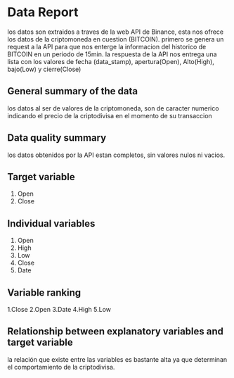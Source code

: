 # Data Report

los datos son extraidos a traves de la web API de Binance, esta nos ofrece los datos de la criptomoneda en cuestion (BITCOIN).
primero se genera un request a la API para que nos enterge la informacion del historico de BITCOIN en un periodo de 15min.
la respuesta de la API nos entrega una lista con los valores de fecha (data_stamp), apertura(Open), Alto(High), bajo(Low) y cierre(Close)

## General summary of the data

los datos al ser de valores de la criptomoneda, son de caracter numerico indicando el precio de la criptodivisa en el momento de su transaccion

## Data quality summary

los datos obtenidos por la API estan completos, sin valores nulos ni vacios.

## Target variable

1. Open
2. Close

## Individual variables
1. Open
2. High
3. Low
4. Close
5. Date

## Variable ranking

1.Close
2.Open
3.Date
4.High
5.Low

## Relationship between explanatory variables and target variable

la relación que existe entre las variables es bastante alta ya que determinan el comportamiento de la criptodivisa.

